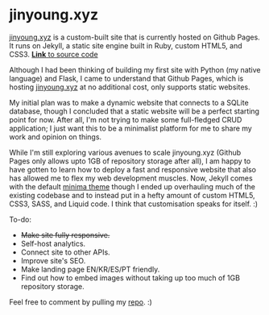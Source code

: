 # jinyoung.xyz

[jinyoung.xyz](https://jinyoung.xyz/) is a custom-built site that is currently hosted on Github Pages. It runs on Jekyll, a static site engine built in Ruby, custom HTML5, and CSS3. [**Link** to source code](https://github.com/jinyoungch0i/xyz)

Although I had been thinking of building my first site with Python (my native language) and Flask, I came to understand that Github Pages, which is hosting [jinyoung.xyz](https://jinyoung.xyz/) at no additional cost, only supports static websites. 

My initial plan was to make a dynamic website that connects to a SQLite database, though I concluded that a static website will be a perfect starting point for now. After all, I'm not trying to make some full-fledged CRUD application; I just want this to be a minimalist platform for me to share my work and opinion on things. 

While I'm still exploring various avenues to scale jinyoung.xyz (Github Pages only allows upto 1GB of repository storage after all), I am happy to have gotten to learn how to deploy a fast and responsive website that also has allowed me to flex my web development muscles. Now, Jekyll comes with the default [minima theme](https://jekyll.github.io/minima/) though I ended up overhauling much of the existing codebase and to instead put in a hefty amount of custom HTML5, CSS3, SASS, and Liquid code. I think that customisation speaks for itself. :)

To-do:

* ~~Make site fully responsive.~~
* Self-host analytics.
* Connect site to other APIs.
* Improve site's SEO.
* Make landing page EN/KR/ES/PT friendly.
* Find out how to embed images without taking up too much of 1GB repository storage.

Feel free to comment by pulling my [repo](https://github.com/jinyoungch0i/xyz). :)
